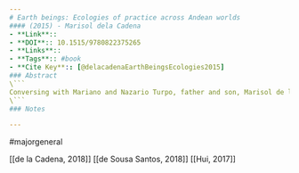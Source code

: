 ```yaml
---
# Earth beings: Ecologies of practice across Andean worlds
#### (2015) - Marisol dela Cadena
- **Link**:: 
- **DOI**:: 10.1515/9780822375265
- **Links**:: 
- **Tags**:: #book
- **Cite Key**:: [@delacadenaEarthBeingsEcologies2015]
### Abstract
\```
Conversing with Mariano and Nazario Turpo, father and son, Marisol de la Cadena explores the entanglements and partial connections between indigenous and non-indigenous worlds, and the ways in which indigenous knowing both include and exceed modern and non-modern practices.
\```
### Notes

---
```

#majorgeneral 

[[de la Cadena, 2018]]
[[de Sousa Santos, 2018]]
[[Hui, 2017]]
